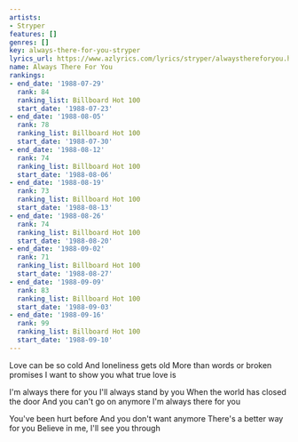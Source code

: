 ```yaml
---
artists:
- Stryper
features: []
genres: []
key: always-there-for-you-stryper
lyrics_url: https://www.azlyrics.com/lyrics/stryper/alwaysthereforyou.html
name: Always There For You
rankings:
- end_date: '1988-07-29'
  rank: 84
  ranking_list: Billboard Hot 100
  start_date: '1988-07-23'
- end_date: '1988-08-05'
  rank: 78
  ranking_list: Billboard Hot 100
  start_date: '1988-07-30'
- end_date: '1988-08-12'
  rank: 74
  ranking_list: Billboard Hot 100
  start_date: '1988-08-06'
- end_date: '1988-08-19'
  rank: 73
  ranking_list: Billboard Hot 100
  start_date: '1988-08-13'
- end_date: '1988-08-26'
  rank: 74
  ranking_list: Billboard Hot 100
  start_date: '1988-08-20'
- end_date: '1988-09-02'
  rank: 71
  ranking_list: Billboard Hot 100
  start_date: '1988-08-27'
- end_date: '1988-09-09'
  rank: 83
  ranking_list: Billboard Hot 100
  start_date: '1988-09-03'
- end_date: '1988-09-16'
  rank: 99
  ranking_list: Billboard Hot 100
  start_date: '1988-09-10'
---
```



Love can be so cold
And loneliness gets old
More than words or broken promises
I want to show you what true love is


I'm always there for you
I'll always stand by you
When the world has closed the door
And you can't go on anymore
I'm always there for you


You've been hurt before
And you don't want anymore
There's a better way for you
Believe in me, I'll see you through

